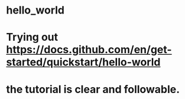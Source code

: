 # hello_world
# Trying out https://docs.github.com/en/get-started/quickstart/hello-world
# the tutorial is clear and followable.
